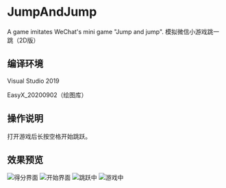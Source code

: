 # JumpAndJump
A game imitates WeChat's mini game "Jump and jump". 模拟微信小游戏跳一跳（2D版）

## 编译环境

Visual Studio 2019

EasyX_20200902（绘图库）

## 操作说明

打开游戏后长按空格开始跳跃。

## 效果预览

![得分界面](https://user-images.githubusercontent.com/61970628/102710826-1a8d8a80-42f0-11eb-991a-87ab655dc624.png)
![开始界面](https://user-images.githubusercontent.com/61970628/102710827-1bbeb780-42f0-11eb-9d45-e823fd9579a5.png)
![跳跃中](https://user-images.githubusercontent.com/61970628/102710828-1cefe480-42f0-11eb-8672-cca305d42299.png)
![游戏中](https://user-images.githubusercontent.com/61970628/102710830-1d887b00-42f0-11eb-8f47-6885ec9204bc.png)


